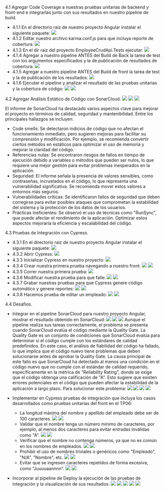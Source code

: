 4.1 Agregar Code Coverage a nuestras pruebas unitarias de backend y front-end e integrarlas junto con sus resultados en nuestro pipeline de build.
- 4.1.1 En el directorio raiz de nuestro proyecto Angular instalar el siguiente paquete:
![](imagenes/1.png)
- 4.1.2 Editar nuestro archivo karma.conf.js para que incluya reporte de cobertura:
![](imagenes/2.png)
- 4.1.3 En el dir raiz del proyecto EmployeeCrudApi.Tests ejecutar:
![](imagenes/3.png)
- 4.1.4 Agregar a nuestro pipeline ANTES del Build de Back la tarea de test con los argumentos especificados y la de publicación de resultados de cobertura:
![](imagenes/4.png)
- 4.1.5 Agregar a nuestro pipeline ANTES del Build de front la tarea de test y la de publicación de los resultados:
![](imagenes/5.png)
- 4.1.6 Ejecutar el pipeline y analizar el resultado de las pruebas unitarias y la cobertura de código:
![](imagenes/6.png)
![](imagenes/7.png)

4.2 Agregar Análisis Estático de Código con SonarCloud.
![](imagenes/8.png)
![](imagenes/9.png)
![](imagenes/10.png)

El informe de SonarCloud ha destacado varios aspectos clave para mejorar el proyecto en términos de calidad, seguridad y mantenibilidad. Entre los principales hallazgos se incluyen:
- Code smells: Se detectaron indicios de código que no afectan el funcionamiento inmediato, pero sugieren mejoras para facilitar su comprensión y modificación. Por ejemplo, se recomienda convertir ciertos métodos en estáticos para optimizar el uso de memoria y mejorar la claridad del código.
- Referencias nulas: Se encontraron riesgos de fallos en tiempo de ejecución debido a variables o métodos que pueden ser nulos, lo que requiere una mejor gestión para evitar problemas inesperados en la aplicación.
- Seguridad: El informe señala la presencia de valores sensibles, como contraseñas, incrustados en el código, lo que representa una vulnerabilidad significativa. Se recomienda mover estos valores a entornos más seguros.
- Vulnerabilidades críticas: Se identificaron fallos de seguridad que deben corregirse para evitar posibles ataques que comprometan la estabilidad del sistema y la protección de los datos de los usuarios.
- Prácticas ineficientes: Se observó el uso de técnicas como "RunSync", que puede afectar el rendimiento de la aplicación. Optimizar estos aspectos mejoraría la eficiencia y escalabilidad del código.

4.3 Pruebas de Integración con Cypress.
- 4.3.1 En el directorio raiz de nuestro proyecto Angular instalar el siguiente paquete:
![](imagenes/11.png)
- 4.3.2 Abrir Cypress:
![](imagenes/12.png)
- 4.3.3 Inicializar Cypress en nuestro proyecto:
![](imagenes/13.png)
- 4.3.4 Crear nuestra primera prueba navegando a nuestro front:
![](imagenes/14.png)
![](imagenes/15.png)
- 4.3.5 Correr nuestra primera prueba:
![](imagenes/16.png)
- 4.3.6 Modificar nuestra prueba para que falle:
![](imagenes/17.png)
![](imagenes/18.png)
- 4.3.7 Grabar nuestras pruebas para que Cypress genere código automático y genere reportes:
![](imagenes/19.png)
![](imagenes/20.png)
- 4.3.8 Hacemos prueba de editar un empleado:
![](imagenes/21.png)
![](imagenes/22.png)

4.4 Desafios.
- Integrar en el pipeline SonarCloud para nuestro proyecto Angular, mostrar el resultado obtenido en SonarCloud:
![](imagenes/23.png)
![](imagenes/25.png)
![](imagenes/24.png)
Aunque el pipeline realiza sus tareas correctamente, el problema se presenta cuando SonarCloud evalúa el código mediante la Quality Gate. La Quality Gate es un conjunto de condiciones que SonarCloud evalúa para determinar si el código cumple con los estándares de calidad predefinidos. En este caso, el análisis de fiabilidad del código ha fallado, lo que implica que el código nuevo tiene problemas que deben solucionarse antes de aprobar la Quality Gate.
La causa principal de este fallo es que SonarCloud ha detectado al menos una condición en el código nuevo que no cumple con el estándar de calidad requerido, específicamente en la métrica de "Reliability Rating", donde se exige que el código obtenga una calificación de "A". Esto sugiere que existen errores potenciales en el código que pueden afectar la estabilidad de la aplicación a largo plazo.
Para solucionar este problema:
![](imagenes/41.png)
![](imagenes/44.png)
![](imagenes/43.png)
![](imagenes/42.png)

- Implementar en Cypress pruebas de integración que incluya los casos desarrollados como pruebas unitarias del front en el TP06:
    - La longitud máxima del nombre y apellido del empleado debe ser de 100 caracteres.
    ![](imagenes/29.png)
    ![](imagenes/35.png)
    - Validar que el nombre tenga un número mínimo de caracteres, por ejemplo, al menos dos caracteres para evitar entradas inválidas como "A".
    ![](imagenes/28.png)
    ![](imagenes/34.png)
    - Verificar que el nombre no contenga números, ya que no es común en los nombres de empleados.
    ![](imagenes/27.png)
    ![](imagenes/33.png)
    - Prohibir el uso de nombres triviales o genéricos como "Empleado", "N/A", "Nombre", etc.
    ![](imagenes/26.png)
    ![](imagenes/31.png)
    - Evitar que se ingresen caracteres repetidos de forma excesiva, como "Juuuuaannnn".
    ![](imagenes/30.png)
    ![](imagenes/32.png)

- Incorporar al pipeline de Deploy la ejecución de las pruebas de integración y la visualización de sus resultados:
![](imagenes/36.png)
![](imagenes/37.png)
![](imagenes/38.png)
![](imagenes/39.png)
![](imagenes/40.png)